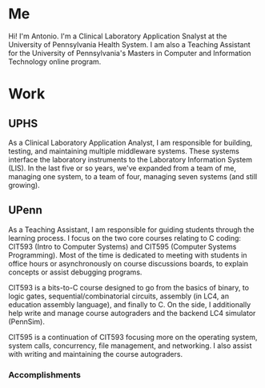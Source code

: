 # Me

Hi!  I'm Antonio.  I'm a Clinical Laboratory Application Snalyst at the University of Pennsylvania Health System.
I am also a Teaching Assistant for the University of Pennsylvania's Masters in Computer and Information Technology online program.


# Work

## UPHS

As a Clinical Laboratory Application Analyst, I am responsible for building, testing, and maintaining multiple middleware systems.
These systems interface the laboratory instruments to the Laboratory Information System (LIS).
In the last five or so years, we've expanded from a team of me, managing one system, to a team of four, managing seven systems (and still growing).  

## UPenn

As a Teaching Assistant, I am responsible for guiding students through the learning process.
I focus on the two core courses relating to C coding: CIT593 (Intro to Computer Systems) and CIT595 (Computer Systems Programming).
Most of the time is dedicated to meeting with students in office hours or asynchronously on course discussions boards, to explain concepts or assist debugging programs.

CIT593 is a bits-to-C course designed to go from the basics of binary, to logic gates, sequential/combinatorial circuits, assembly (in LC4, an education assembly language), and finally to C.
On the side, I additionally help write and manage course autograders and the backend LC4 simulator (PennSim).

CIT595 is a continuation of CIT593 focusing more on the operating system, system calls, concurrency, file management, and networking.
I also assist with writing and maintaining the course autograders.

### Accomplishments

